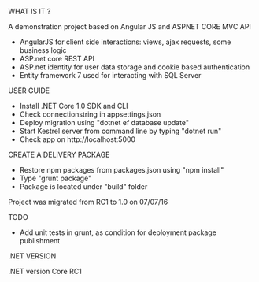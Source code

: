 WHAT IS IT ?

A demonstration project based on Angular JS and ASPNET CORE MVC API

- AngularJS for client side interactions: views, ajax requests, some business logic
- ASP.net core REST API
- ASP.net identity for user data storage and cookie based authentication
- Entity framework 7 used for interacting with SQL Server

USER GUIDE

- Install .NET Core 1.0 SDK and CLI
- Check connectionstring in appsettings.json
- Deploy migration using "dotnet ef database update"
- Start Kestrel server from command line by typing "dotnet run"
- Check app on http://localhost:5000

CREATE A DELIVERY PACKAGE
- Restore npm packages from packages.json using "npm install"
- Type "grunt package"
- Package is located under "build" folder

Project was migrated from RC1 to 1.0 on 07/07/16

TODO

- Add unit tests in grunt, as condition for deployment package publishment

.NET VERSION

.NET version Core RC1

